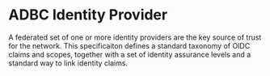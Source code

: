 # ADBC Identity Provider

A federated set of one or more identity providers are the key source of trust for the network. This specificaiton defines a standard taxonomy of OIDC claims and scopes, together with a set of identity assurance levels and a standard way to link identity claims.